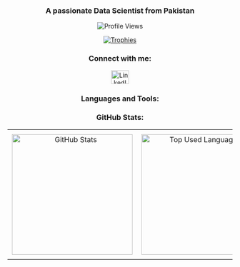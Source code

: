 <h3 align="center">A passionate Data Scientist from Pakistan</h3>

<p align="center">
  <img src="https://komarev.com/ghpvc/?username=sanawar710&label=Profile%20views&color=0e75b6&style=flat" alt="Profile Views" />
</p>

<p align="center">
  <a href="https://github.com/ryo-ma/github-profile-trophy">
    <img src="https://github-profile-trophy.vercel.app/?username=sanawar710&theme=flat&column=7" alt="Trophies" />
  </a>
</p>

<h3 align="center">Connect with me:</h3>
<p align="center">
  <a href="https://www.linkedin.com/in/muhammad-sanawar-khan-b389622a0/" target="_blank">
    <img src="https://raw.githubusercontent.com/rahuldkjain/github-profile-readme-generator/master/src/images/icons/Social/linked-in-alt.svg" alt="LinkedIn" height="30" width="40" />
  </a>
</p>

<h3 align="center">Languages and Tools:</h3>
<p align="center">
  <!-- All logos retained -->
  <!-- Your existing logos section remains unchanged for brevity -->
</p>

<h3 align="center">GitHub Stats:</h3>

<p align="center">
  <table align="center" style="margin: 0 auto; border-collapse: collapse; border: none;">
    <tr>
      <td align="center" style="border: none; padding: 10px;">
        <img src="https://github-readme-stats.vercel.app/api?username=sanawar710&show_icons=true&theme=default&hide_border=true&count_private=true&include_all_commits=true&hide_title=true" width="270" height="270" alt="GitHub Stats" />
      </td>
      <td align="center" style="border: none; padding: 10px;">
        <img src="https://github-readme-stats.vercel.app/api/top-langs/?username=sanawar710&layout=compact&count_private=true&hide_border=true&hide_title=true" width="270" height="270" alt="Top Used Languages" />
      </td>
      <td align="center" style="border: none; padding: 10px;">
        <img src="https://streak-stats.demolab.com?user=sanawar710&theme=default&hide_border=true&hide_title=true" width="270" height="270" alt="GitHub Streak" />
      </td>
    </tr>
  </table>
</p>

